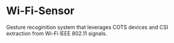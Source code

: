 # Wi-Fi-Sensor
Gesture recoginition system that leverages COTS devices and CSI extraction from Wi-Fi IEEE 802.11 signals.
